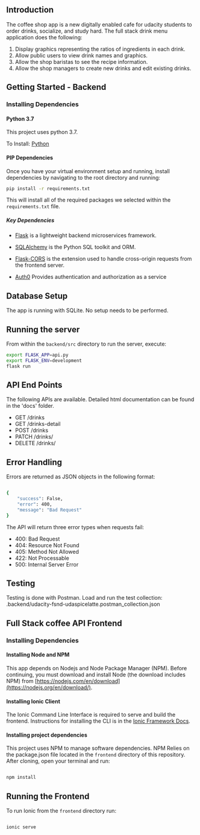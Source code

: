 ## Introduction

The coffee shop app is a new digitally enabled cafe for udacity students to order drinks, socialize, and study hard. The full stack drink menu application does the following:

1) Display graphics representing the ratios of ingredients in each drink.
2) Allow public users to view drink names and graphics.
3) Allow the shop baristas to see the recipe information.
4) Allow the shop managers to create new drinks and edit existing drinks.

## Getting Started - Backend

### Installing Dependencies

#### Python 3.7 ####

This project uses python 3.7.

To Install: [Python](https://docs.python.org/3/using/unix.html#getting-and-installing-the-latest-version-of-python)


#### PIP Dependencies

Once you have your virtual environment setup and running, install dependencies by navigating to the root directory and running:

```bash
pip install -r requirements.txt
```

This will install all of the required packages we selected within the `requirements.txt` file.

##### Key Dependencies


- [Flask](http://flask.pocoo.org/)  is a lightweight backend microservices framework. 

- [SQLAlchemy](https://www.sqlalchemy.org/) is the Python SQL toolkit and ORM. 

- [Flask-CORS](https://flask-cors.readthedocs.io/en/latest/#) is the extension used to handle cross-origin requests from the frontend server. 

- [Auth0](https://auth0.com/docs/getting-started/overview) Provides authentication and authorization as a service

## Database Setup

The app is running with SQLite. No setup needs to be performed.

## Running the server

From within the `backend/src` directory to run the server, execute:

```bash
export FLASK_APP=api.py
export FLASK_ENV=development
flask run
```

## API End Points

The following APIs are available. Detailed html documentation can be found in the 'docs' folder.

- GET /drinks
- GET /drinks-detail
- POST /drinks
- PATCH /drinks/<id>
- DELETE /drinks/<id>


## Error Handling

Errors are returned as JSON objects in the following format:
```bash

{
    "success": False, 
    "error": 400,
    "message": "Bad Request"
}
```

The API will return three error types when requests fail:
- 400: Bad Request
- 404: Resource Not Found
- 405: Method Not Allowed
- 422: Not Processable 
- 500: Internal Server Error


## Testing

Testing is done with Postman. Load and run the test collection: 
.backend/udacity-fsnd-udaspicelatte.postman_collection.json


## Full Stack coffee API Frontend

### Installing Dependencies

#### Installing Node and NPM

This app depends on Nodejs and Node Package Manager (NPM). Before continuing, you must download and install Node (the download includes NPM) from [https://nodejs.com/en/download](https://nodejs.org/en/download/).

#### Installing Ionic Client

The Ionic Command Line Interface is required to serve and build the frontend. Instructions for installing the CLI  is in the [Ionic Framework Docs](https://ionicframework.com/docs/installation/cli).


#### Installing project dependencies

This project uses NPM to manage software dependencies. NPM Relies on the package.json file located in the `frontend` directory of this repository. After cloning, open your terminal and run:

```bash

npm install
```


## Running the Frontend 

To run Ionic from the `frontend` directory run:

```bash

ionic serve
```
